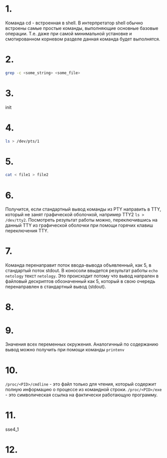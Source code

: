 # 1.

Команда cd - встроенная в shell. В интерпретатор shell обычно встроены самые простые команды, выполняющие  основные базовые операции. Т.е. даже при самой минимальной установке и смотированном корневом разделе данная команда будет выполнятся.

# 2.

```bash
grep -c <some_string> <some_file>
```

# 3.

init

# 4.

```bash
ls > /dev/pts/1
```

# 5.

```bash
cat < file1 > file2
```

# 6.

Получится, если стандартный вывод команды из PTY направить в TTY, который не занят графической оболочкой, например TTY2 ```ls > /dev/tty2```.
Посмотреть результат работы можно, переключившись на данный TTY из графической оболочки при помощи горячих клавиш переключения TTY.

# 7.
 
Команда перенаправит  поток ввода-вывода объявленный, как 5,  в стандартый поток stdout. 
В коносоли ввыдется результат работы ```echo netology``` текст ```netology```. Это происходит потому что вывод напрален в файловый дескриптов обозначенный как 5, который в свою очередь перенаправлен в стандартный вывод (stdout).

# 8.


# 9.

Значения всех переменных окружения. Аналогичный по содержанию вывод можно получить при помощи команды ```printenv```


# 10.

```/proc/<PID>/cmdline``` - это файл только для чтения, который содержит полную информацию о процессе из командной строки.
```/proc/<PID>/exe``` - это символическая ссылка на фактически работающую программу.

# 11.

sse4_1

# 12.




